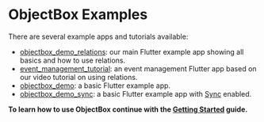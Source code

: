 ObjectBox Examples
==========================

There are several example apps and tutorials available:

* [objectbox_demo_relations](flutter/objectbox_demo_relations): our main Flutter example app showing 
  all basics and how to use relations.
* [event_management_tutorial](flutter/event_management_tutorial): an event management Flutter app 
  based on our video tutorial on using relations.
* [objectbox_demo](flutter/objectbox_demo): a basic Flutter example app.
* [objectbox_demo_sync](flutter/objectbox_demo_sync): a basic Flutter example app with 
  [Sync](https://objectbox.io/sync/) enabled.

**To learn how to use ObjectBox continue with the [Getting Started](https://docs.objectbox.io/getting-started) guide.**
